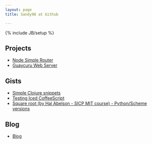 ```yaml
---
layout: page
title: Sandy98 at Github

---
```

{% include JB/setup %}

    
## Projects
* [Node Simple Router](https://github.com/sandy98/node-simple-router)
* [Guaycuru Web Server](https://github.com/sandy98/guaycuru)


## Gists
<ul>
    <li><a href="https://gist.github.com/989424">Simple Clojure snippets</a></li>
    <li><a href="https://gist.github.com/2514318">Testing Iced CoffeeScript</a></li>
    <li><a href="https://gist.github.com/2575074">Square root (by Hal Abelson - SICP MIT course) - Python/Scheme versions</a></li>
</ul>

## Blog
* [Blog](/blog)


